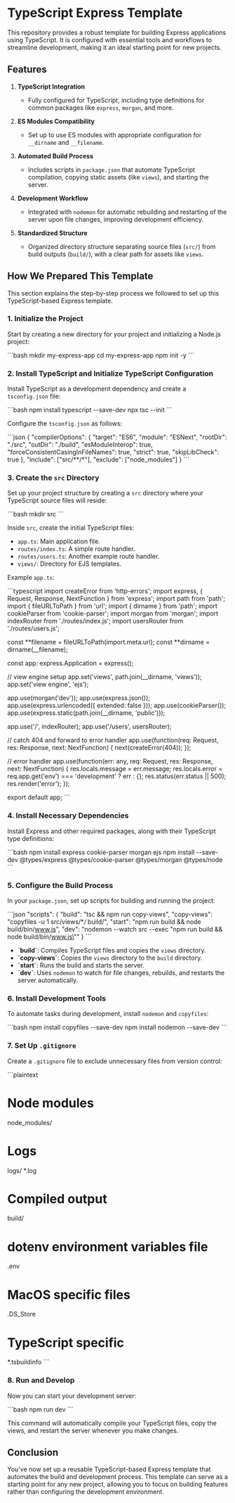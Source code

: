 # TypeScript Express Template

This repository provides a robust template for building Express applications using TypeScript. It is configured with essential tools and workflows to streamline development, making it an ideal starting point for new projects.

## Features

1. **TypeScript Integration**

   - Fully configured for TypeScript, including type definitions for common packages like `express`, `morgan`, and more.

2. **ES Modules Compatibility**

   - Set up to use ES modules with appropriate configuration for `__dirname` and `__filename`.

3. **Automated Build Process**

   - Includes scripts in `package.json` that automate TypeScript compilation, copying static assets (like `views`), and starting the server.

4. **Development Workflow**

   - Integrated with `nodemon` for automatic rebuilding and restarting of the server upon file changes, improving development efficiency.

5. **Standardized Structure**
   - Organized directory structure separating source files (`src/`) from build outputs (`build/`), with a clear path for assets like `views`.

## How We Prepared This Template

This section explains the step-by-step process we followed to set up this TypeScript-based Express template.

### 1. Initialize the Project

Start by creating a new directory for your project and initializing a Node.js project:

\`\`\`bash
mkdir my-express-app
cd my-express-app
npm init -y
\`\`\`

### 2. Install TypeScript and Initialize TypeScript Configuration

Install TypeScript as a development dependency and create a `tsconfig.json` file:

\`\`\`bash
npm install typescript --save-dev
npx tsc --init
\`\`\`

Configure the `tsconfig.json` as follows:

\`\`\`json
{
"compilerOptions": {
"target": "ES6",
"module": "ESNext",
"rootDir": "./src",
"outDir": "./build",
"esModuleInterop": true,
"forceConsistentCasingInFileNames": true,
"strict": true,
"skipLibCheck": true
},
"include": ["src/**/*"],
"exclude": ["node_modules"]
}
\`\`\`

### 3. Create the `src` Directory

Set up your project structure by creating a `src` directory where your TypeScript source files will reside:

\`\`\`bash
mkdir src
\`\`\`

Inside `src`, create the initial TypeScript files:

- `app.ts`: Main application file.
- `routes/index.ts`: A simple route handler.
- `routes/users.ts`: Another example route handler.
- `views/`: Directory for EJS templates.

Example `app.ts`:

\`\`\`typescript
import createError from 'http-errors';
import express, { Request, Response, NextFunction } from 'express';
import path from 'path';
import { fileURLToPath } from 'url';
import { dirname } from 'path';
import cookieParser from 'cookie-parser';
import morgan from 'morgan';
import indexRouter from './routes/index.js';
import usersRouter from './routes/users.js';

const **filename = fileURLToPath(import.meta.url);
const **dirname = dirname(\_\_filename);

const app: express.Application = express();

// view engine setup
app.set('views', path.join(\_\_dirname, 'views'));
app.set('view engine', 'ejs');

app.use(morgan('dev'));
app.use(express.json());
app.use(express.urlencoded({ extended: false }));
app.use(cookieParser());
app.use(express.static(path.join(\_\_dirname, 'public')));

app.use('/', indexRouter);
app.use('/users', usersRouter);

// catch 404 and forward to error handler
app.use(function(req: Request, res: Response, next: NextFunction) {
next(createError(404));
});

// error handler
app.use(function(err: any, req: Request, res: Response, next: NextFunction) {
res.locals.message = err.message;
res.locals.error = req.app.get('env') === 'development' ? err : {};
res.status(err.status || 500);
res.render('error');
});

export default app;
\`\`\`

### 4. Install Necessary Dependencies

Install Express and other required packages, along with their TypeScript type definitions:

\`\`\`bash
npm install express cookie-parser morgan ejs
npm install --save-dev @types/express @types/cookie-parser @types/morgan @types/node
\`\`\`

### 5. Configure the Build Process

In your `package.json`, set up scripts for building and running the project:

\`\`\`json
"scripts": {
"build": "tsc && npm run copy-views",
"copy-views": "copyfiles -u 1 src/views/\*_/_ build/",
"start": "npm run build && node build/bin/www.js",
"dev": "nodemon --watch src --exec \"npm run build && node build/bin/www.js\""
}
\`\`\`

- **\`build\`**: Compiles TypeScript files and copies the `views` directory.
- **\`copy-views\`**: Copies the `views` directory to the `build` directory.
- **\`start\`**: Runs the build and starts the server.
- **\`dev\`**: Uses `nodemon` to watch for file changes, rebuilds, and restarts the server automatically.

### 6. Install Development Tools

To automate tasks during development, install `nodemon` and `copyfiles`:

\`\`\`bash
npm install copyfiles --save-dev
npm install nodemon --save-dev
\`\`\`

### 7. Set Up `.gitignore`

Create a `.gitignore` file to exclude unnecessary files from version control:

\`\`\`plaintext

# Node modules

node_modules/

# Logs

logs/
\*.log

# Compiled output

build/

# dotenv environment variables file

.env

# MacOS specific files

.DS_Store

# TypeScript specific

\*.tsbuildinfo
\`\`\`

### 8. Run and Develop

Now you can start your development server:

\`\`\`bash
npm run dev
\`\`\`

This command will automatically compile your TypeScript files, copy the views, and restart the server whenever you make changes.

## Conclusion

You've now set up a reusable TypeScript-based Express template that automates the build and development process. This template can serve as a starting point for any new project, allowing you to focus on building features rather than configuring the development environment.
